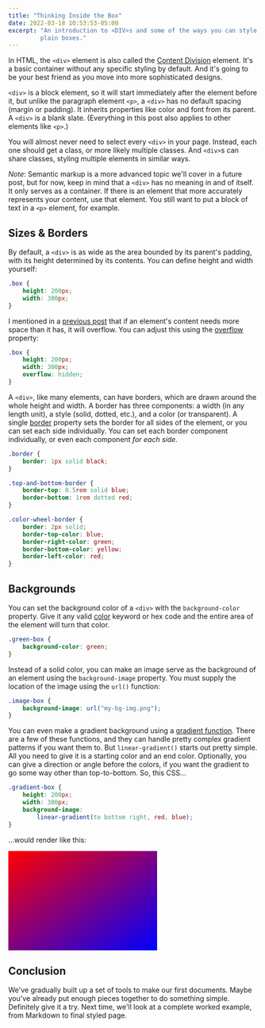 ```yaml
---
title: "Thinking Inside the Box"
date: 2022-03-18 10:53:53-05:00
excerpt: "An introduction to <DIV>s and some of the ways you can style these
         plain boxes."
---
```


In HTML, the `<div>` element is also called the [Content Division] element.
It's a basic container without any specific styling by default. And it's going
to be your best friend as you move into more sophisticated designs.

`<div>` is a block element, so it will start immediately after the element
before it, but unlike the paragraph element `<p>`, a `<div>` has no default
spacing (margin or padding). It inherits properties like color and font from
its parent. A `<div>` is a blank slate. (Everything in this post also applies
to other elements like `<p>`.)

You will almost never need to select every `<div>` in your page. Instead, each
one should get a class, or more likely multiple classes. And `<div>`s can
share classes, styling multiple elements in similar ways.

_Note_: Semantic markup is a more advanced topic we'll cover in a future post,
but for now, keep in mind that a `<div>` has no meaning in and of itself. It
only serves as a container. If there is an element that more accurately
represents your content, use that element. You still want to put a block of
text in a `<p>` element, for example. 


## Sizes & Borders
By default, a `<div>` is as wide as the area bounded by its parent's padding,
with its height determined by its contents. You can define height and width
yourself:

```css
.box {
    height: 200px;
    width: 300px;
}
```

I mentioned in a [previous post] that if an element's content needs more space
than it has, it will overflow. You can adjust this using the [overflow] property:

```css
.box {
    height: 200px;
    width: 300px;
    overflow: hidden; 
}
```

A `<div>`, like many elements, can have borders, which are drawn around the
whole height and width. A border has three components: a width (in any length
unit), a style (solid, dotted, etc.), and a color (or transparent). A single
[border] property sets the border for all sides of the element, or you can set
each side individually. You can set each border component individually, or even
each component _for each side_.

```css
.border {
    border: 1px solid black;
}

.top-and-bottom-border {
    border-top: 0.5rem solid blue;
    border-bottom: 1rem dotted red;
}

.color-wheel-border {
    border: 2px solid;
    border-top-color: blue;
    border-right-color: green;
    border-bottom-color: yellow;
    border-left-color: red;
}
```


## Backgrounds
You can set the background color of a `<div>` with the `background-color`
property. Give it any valid [color] keyword or hex code and the entire area
of the element will turn that color.

```css
.green-box {
    background-color: green;
}
```

Instead of a solid color, you can make an image serve as the background of an
element using the `background-image` property. You must supply the location of
the image using the `url()` function:

```css
.image-box {
    background-image: url("my-bg-img.png");
}
```

You can even make a gradient background using a [gradient function]. There are
a few of these functions, and they can handle pretty complex gradient patterns
if you want them to. But `linear-gradient()` starts out pretty simple. All you
need to give it is a starting color and an end color. Optionally, you can give
a direction or angle before the colors, if you want the gradient to go some way
other than top-to-bottom. So, this CSS...

```css
.gradient-box {
    height: 200px;
    width: 300px;
    background-image: 
        linear-gradient(to bottom right, red, blue);
}
```

...would render like this:

<div style="height: 200px;
    width: 300px;
    background-image: linear-gradient(to bottom right, red, blue);"></div>


## Conclusion
We've gradually built up a set of tools to make our first documents. Maybe
you've already put enough pieces together to do something simple. Definitely
give it a try. Next time, we'll look at a complete worked example, from
Markdown to final styled page.


<!-- Links & References -->
[Content Division]: https://developer.mozilla.org/en-US/docs/Web/HTML/Element/div
[previous post]: posts/basic-css-typography/#spacing-and-the-box-model
[overflow]: https://developer.mozilla.org/en-US/docs/Web/CSS/overflow
[border]: https://developer.mozilla.org/en-US/docs/Web/CSS/border
[color]: posts/basic-css-typography/#color
[gradient function]: https://developer.mozilla.org/en-US/docs/Web/CSS/gradient
